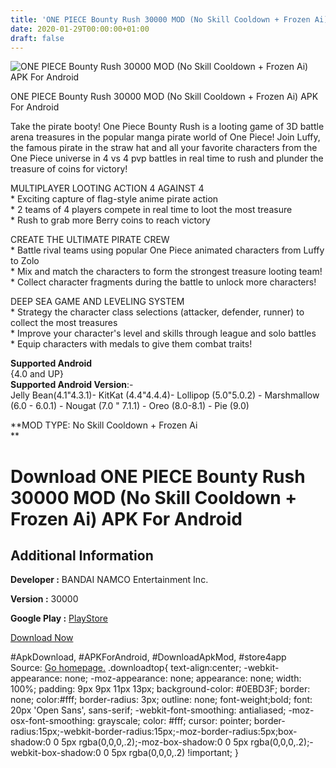 ```yaml
---
title: 'ONE PIECE Bounty Rush 30000 MOD (No Skill Cooldown + Frozen Ai) APK For Android'
date: 2020-01-29T00:00:00+01:00
draft: false
---
```


![ONE PIECE Bounty Rush 30000 MOD (No Skill Cooldown + Frozen Ai) APK For Android](https://i2.wp.com/apkhome.net/wp-content/uploads/2020/01/ONE-PIECE-Bounty-Rush-30000-MOD-No-Skill-Cooldown-Frozen-Ai.png "ONE PIECE Bounty Rush 30000 MOD (No Skill Cooldown + Frozen Ai) APK For Android")

  

ONE PIECE Bounty Rush 30000 MOD (No Skill Cooldown + Frozen Ai) APK For Android

Take the pirate booty! One Piece Bounty Rush is a looting game of 3D battle arena treasures in the popular manga pirate world of One Piece! Join Luffy, the famous pirate in the straw hat and all your favorite characters from the One Piece universe in 4 vs 4 pvp battles in real time to rush and plunder the treasure of coins for victory!

MULTIPLAYER LOOTING ACTION 4 AGAINST 4  
\* Exciting capture of flag-style anime pirate action  
\* 2 teams of 4 players compete in real time to loot the most treasure  
\* Rush to grab more Berry coins to reach victory

CREATE THE ULTIMATE PIRATE CREW  
\* Battle rival teams using popular One Piece animated characters from Luffy to Zolo  
\* Mix and match the characters to form the strongest treasure looting team!  
\* Collect character fragments during the battle to unlock more characters!

DEEP SEA GAME AND LEVELING SYSTEM  
\* Strategy the character class selections (attacker, defender, runner) to collect the most treasures  
\* Improve your character's level and skills through league and solo battles  
\* Equip characters with medals to give them combat traits!

**Supported Android**  
{4.0 and UP}  
**Supported Android Version**:-  
Jelly Bean(4.1"4.3.1)- KitKat (4.4"4.4.4)- Lollipop (5.0"5.0.2) - Marshmallow (6.0 - 6.0.1) - Nougat (7.0 " 7.1.1) - Oreo (8.0-8.1) - Pie (9.0)

**MOD TYPE: No Skill Cooldown + Frozen Ai  
**

Download ONE PIECE Bounty Rush 30000 MOD (No Skill Cooldown + Frozen Ai) APK For Android
========================================================================================

Additional Information
----------------------

**Developer :** BANDAI NAMCO Entertainment Inc.

**Version :** 30000

**Google Play :** [PlayStore](https://play.google.com/store/apps/details?id=com.bandainamcoent.opbrww)

  

[Download Now](https://store4app.co/post/one-piece-bounty-rush-30000-mod-no-skill-cooldown-frozen-ai-apk-for-android_1580240666)

  
#ApkDownload, #APKForAndroid, #DownloadApkMod, #store4app  
Source: [Go homepage.](https://store4app.co/post/one-piece-bounty-rush-30000-mod-no-skill-cooldown-frozen-ai-apk-for-android_1580240666) .downloadtop{ text-align:center; -webkit-appearance: none; -moz-appearance: none; appearance: none; width: 100%; padding: 9px 9px 11px 13px; background-color: #0EBD3F; border: none; color:#fff; border-radius: 3px; outline: none; font-weight;bold; font: 20px 'Open Sans', sans-serif; -webkit-font-smoothing: antialiased; -moz-osx-font-smoothing: grayscale; color: #fff; cursor: pointer; border-radius:15px;-webkit-border-radius:15px;-moz-border-radius:5px;box-shadow:0 0 5px rgba(0,0,0,.2);-moz-box-shadow:0 0 5px rgba(0,0,0,.2);-webkit-box-shadow:0 0 5px rgba(0,0,0,.2) !important; }